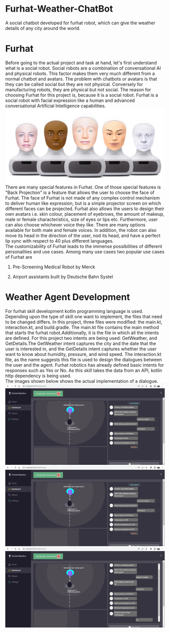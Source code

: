 # Furhat-Weather-ChatBot
A social chatbot developed for furhat robot, which can give the weather details of any city around the world.
# Furhat
Before going to the actual project and task at hand, let's first understand what is a social robot. Social robots are a combination of conversational AI and physical robots. This factor makes them very much different from a normal chatbot and avatars. The problem with chatbots or avatars is that they can be called social but they are not physical. Conversely for manufacturing robots, they are physical but not social. The reason for choosing Furhat for this project is, because it is a social robot.
Furhat is a social robot with facial expression like a human and advanced conversational Artificial Intelligence capabilities.  
![alt text](https://github.com/123Omkar-Padwal/Furhat-Weather-ChatBot/blob/main/images/hero-robot-page-v3.jpg)
There are many special features in Furhat. One of those special features is "Back Projection" is a feature that allows the user to choose the face of Furhat. The face of Furhat is not made of any complex control mechanism to deliver human like expression, but is a simple projector screen on which different faces can be projected. Furhat also allows the users to design their own avatars i.e. skin colour, placement of eyebrows, the amount of makeup, male or female characteristics, size of eyes or lips etc. Furthermore, user can also choose whichever voice they like. There are many options available for both male and female voices. In addition, the robot can also move its head in the direction of the user, nod its head, and have a perfect lip sync with respect to 40 plus different languages.  
The customizability of Furhat leads to the immense possibilities of different personalities and use cases. Among many use cases two popular use cases of Furhat are

1. Pre-Screening Medical Robot by Merck

2. Airport assistants built by Deutsche Bahn Systel 
# Weather Agent Development
For furhat skill development kotlin programming language is used. Depending upon the type of skill one want to implement, the files that need to be changed differs. In this project, three files were modified: the main.kt, interaction.kt, and build.gradle. The main.kt file contains the main method that starts the furhat robot.Additionally, it is the file in which all the intents are defined. For this project two intents are being used: GetWeather, and GetDetails.The GetWeather intent captures the city and the date that the user is interested in, and the GetDetails intent captures whether the user want to know about humidity, pressure, and wind speed.
The interaction.kt file, as the name suggests this file is used to design the dialogues between the user and the agent. Furhat robotics has already defined basic intents for responses such as Yes or No.  As this skill takes the data from an API, kotlin http dependency is being used.  
The images shown below shows the actual implementation of a dialogue.  
![alt text](https://github.com/123Omkar-Padwal/Furhat-Weather-ChatBot/blob/main/images/Screenshot%20(99).png)
![alt text](https://github.com/123Omkar-Padwal/Furhat-Weather-ChatBot/blob/main/images/Screenshot%20(100).png)
![alt text](https://github.com/123Omkar-Padwal/Furhat-Weather-ChatBot/blob/main/images/Screenshot%20(101).png)

